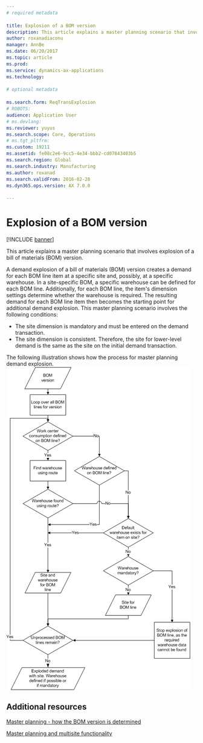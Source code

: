 ```yaml
---
# required metadata

title: Explosion of a BOM version
description: This article explains a master planning scenario that involves explosion of a bill of materials (BOM) version.
author: roxanadiaconu
manager: AnnBe
ms.date: 06/20/2017
ms.topic: article
ms.prod: 
ms.service: dynamics-ax-applications
ms.technology: 

# optional metadata

ms.search.form: ReqTransExplosion
# ROBOTS: 
audience: Application User
# ms.devlang: 
ms.reviewer: yuyus
ms.search.scope: Core, Operations
# ms.tgt_pltfrm: 
ms.custom: 19211
ms.assetid: fe08c2e6-9cc5-4e34-bbb2-cd07843403b5
ms.search.region: Global
ms.search.industry: Manufacturing
ms.author: roxanad
ms.search.validFrom: 2016-02-28
ms.dyn365.ops.version: AX 7.0.0

---
```


# Explosion of a BOM version

[!INCLUDE [banner](../includes/banner.md)]

This article explains a master planning scenario that involves explosion of a bill of materials (BOM) version.

A demand explosion of a bill of materials (BOM) version creates a demand for each BOM line item at a specific site and, possibly, at a specific warehouse. In a site-specific BOM, a specific warehouse can be defined for each BOM line. Additionally, for each BOM line, the item's dimension settings determine whether the warehouse is required. The resulting demand for each BOM line item then becomes the starting point for additional demand explosion. This master planning scenario involves the following conditions:

-   The site dimension is mandatory and must be entered on the demand transaction.
-   The site dimension is consistent. Therefore, the site for lower-level demand is the same as the site on the initial demand transaction.

The following illustration shows how the process for master planning demand explosion. ![Demand explosion using BOM version](./media/multisitedemandexplosionscenariousingbomversion.gif)

Additional resources
--------

[Master planning - how the BOM version is determined](master-plan-bom-version-determined.md)

[Master planning and multisite functionality](master-plan-multisite-functionality.md)



